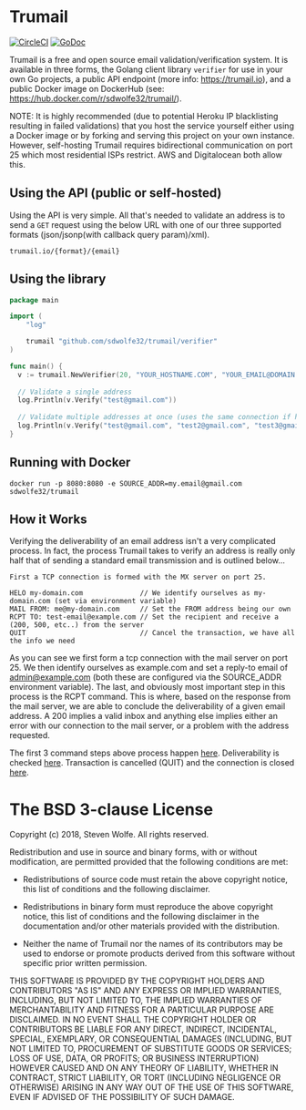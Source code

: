 # Trumail 

[![CircleCI](https://circleci.com/gh/sdwolfe32/trumail.svg?style=svg)](https://circleci.com/gh/sdwolfe32/trumail)
[![GoDoc](https://godoc.org/github.com/sdwolfe32/trumail/verifier?status.svg)](https://godoc.org/github.com/sdwolfe32/trumail/verifier)

Trumail is a free and open source email validation/verification system. It is available in three forms, the Golang client library `verifier` for use in your own Go projects, a public API endpoint (more info: https://trumail.io), and a public Docker image on DockerHub (see: https://hub.docker.com/r/sdwolfe32/trumail/). 

NOTE: It is highly recommended (due to potential Heroku IP blacklisting resulting in failed validations) that you host the service yourself either using a Docker image or by forking and serving this project on your own instance. However, self-hosting Trumail requires bidirectional communication on port 25 which most residential ISPs restrict. AWS and Digitalocean both allow this.

## Using the API (public or self-hosted)

Using the API is very simple. All that's needed to validate an address is to send a `GET` request using the below URL with one of our three supported formats (json/jsonp(with callback query param)/xml).
```
trumail.io/{format}/{email}
```

## Using the library

```go
package main

import (
	"log"

	trumail "github.com/sdwolfe32/trumail/verifier"
)

func main() {
  v := trumail.NewVerifier(20, "YOUR_HOSTNAME.COM", "YOUR_EMAIL@DOMAIN.COM")
  
  // Validate a single address
  log.Println(v.Verify("test@gmail.com"))
  
  // Validate multiple addresses at once (uses the same connection if hostnames match)
  log.Println(v.Verify("test@gmail.com", "test2@gmail.com", "test3@gmail.com"))
}
```

## Running with Docker

```
docker run -p 8080:8080 -e SOURCE_ADDR=my.email@gmail.com sdwolfe32/trumail
```

## How it Works

Verifying the deliverability of an email address isn't a very complicated process. In fact, the process Trumail takes to verify an address is really only half that of sending a standard email transmission and is outlined below...
```
First a TCP connection is formed with the MX server on port 25.

HELO my-domain.com              // We identify ourselves as my-domain.com (set via environment variable)
MAIL FROM: me@my-domain.com     // Set the FROM address being our own
RCPT TO: test-email@example.com // Set the recipient and receive a (200, 500, etc..) from the server
QUIT                            // Cancel the transaction, we have all the info we need
```
As you can see we first form a tcp connection with the mail server on port 25. We then identify ourselves as example.com and set a reply-to email of admin@example.com (both these are configured via the SOURCE_ADDR environment variable). The last, and obviously most important step in this process is the RCPT command. This is where, based on the response from the mail server, we are able to conclude the deliverability of a given email address. A 200 implies a valid inbox and anything else implies either an error with our connection to the mail server, or a problem with the address requested.

The first 3 command steps above process happen [here](https://github.com/sdwolfe32/trumail/blob/master/verifier/deliverabler.go#L53-L73). Deliverability is checked [here](https://github.com/sdwolfe32/trumail/blob/master/verifier/deliverabler.go#L86). Transaction is cancelled (QUIT) and the connection is closed [here](https://github.com/sdwolfe32/trumail/blob/master/verifier/deliverabler.go#L111-L112).

The BSD 3-clause License
========================

Copyright (c) 2018, Steven Wolfe. All rights reserved.

Redistribution and use in source and binary forms, with or without modification,
are permitted provided that the following conditions are met:

 - Redistributions of source code must retain the above copyright notice,
   this list of conditions and the following disclaimer.

 - Redistributions in binary form must reproduce the above copyright notice,
   this list of conditions and the following disclaimer in the documentation
   and/or other materials provided with the distribution.

 - Neither the name of Trumail nor the names of its contributors may
   be used to endorse or promote products derived from this software without
   specific prior written permission.

THIS SOFTWARE IS PROVIDED BY THE COPYRIGHT HOLDERS AND CONTRIBUTORS "AS IS" AND
ANY EXPRESS OR IMPLIED WARRANTIES, INCLUDING, BUT NOT LIMITED TO, THE IMPLIED
WARRANTIES OF MERCHANTABILITY AND FITNESS FOR A PARTICULAR PURPOSE ARE
DISCLAIMED. IN NO EVENT SHALL THE COPYRIGHT HOLDER OR CONTRIBUTORS BE LIABLE FOR
ANY DIRECT, INDIRECT, INCIDENTAL, SPECIAL, EXEMPLARY, OR CONSEQUENTIAL DAMAGES
(INCLUDING, BUT NOT LIMITED TO, PROCUREMENT OF SUBSTITUTE GOODS OR SERVICES;
LOSS OF USE, DATA, OR PROFITS; OR BUSINESS INTERRUPTION) HOWEVER CAUSED AND ON
ANY THEORY OF LIABILITY, WHETHER IN CONTRACT, STRICT LIABILITY, OR TORT
(INCLUDING NEGLIGENCE OR OTHERWISE) ARISING IN ANY WAY OUT OF THE USE OF THIS
SOFTWARE, EVEN IF ADVISED OF THE POSSIBILITY OF SUCH DAMAGE.
